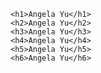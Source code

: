 <html>
<head>
<link rel="stylesheet" href="mystyle.css">
</head>
<body>

	<h1>Angela Yu</h1>
	<h2>Angela Yu</h2>
	<h3>Angela Yu</h3>
	<h4>Angela Yu</h4>
	<h5>Angela Yu</h5>
	<h6>Angela Yu</h6>
</body>
</html>
